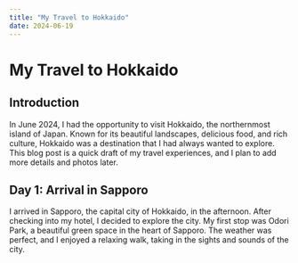 ```yaml
---
title: "My Travel to Hokkaido"
date: 2024-06-19
---
```


# My Travel to Hokkaido

## Introduction
In June 2024, I had the opportunity to visit Hokkaido, the northernmost island of Japan. Known for its beautiful landscapes, delicious food, and rich culture, Hokkaido was a destination that I had always wanted to explore. This blog post is a quick draft of my travel experiences, and I plan to add more details and photos later.

## Day 1: Arrival in Sapporo
I arrived in Sapporo, the capital city of Hokkaido, in the afternoon. After checking into my hotel, I decided to explore the city. My first stop was Odori Park, a beautiful green space in the heart of Sapporo. The weather was perfect, and I enjoyed a relaxing walk, taking in the sights and sounds of the city.
